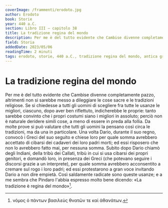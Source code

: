 ```yaml
---
coverImage: /frammenti/erodoto.jpg
author: Erodoto
book: Storie
year: 440 a.C.
section: Libro III — capitolo 38
title: La tradizione regina del mondo
description: Per me è del tutto evidente che Cambise divenne completamente pazzo, altrimenti non si sarebbe messo a dileggiare le cose sacre e le tradizioni religiose. 
field: Storia
addedDate: 2023/05/06
readingTime: 2 minuti
tags: erodoto, storie, 440 a.C., tradizione regina del mondo, antica grecia
---
```


# La tradizione regina del mondo

Per me è del tutto evidente che Cambise divenne completamente pazzo, altrimenti non si sarebbe messo a dileggiare le cose sacre e le tradizioni religiose. Se si chiedesse a tutti gli uomini di scegliere fra tutte le usanze le migliori, ciascuno, dopo aver ben riflettuto, indicherebbe le proprie: tanto sarebbe convinto che i propri costumi siano i migliori in assoluto; perciò non è naturale deridere simili cose, a meno di essere in preda alla follia. Da molte prove si può valutare che tutti gli uomini la pensano così circa le tradizioni, ma da una in particolare. Una volta Dario, durante il suo regno, convocò i Greci del suo seguito e chiese loro per quale somma avrebbero accettato di cibarsi dei cadaveri dei loro padri morti; ed essi risposero che non lo avrebbero fatto mai, per nessuna somma. Subito dopo Dario chiamò degli Indiani, della tribù dei Callati, tribù in cui si usa cibarsi dei propri genitori, e domandò loro, in presenza dei Greci (che potevano seguire i discorsi grazie a un interprete), per quale somma avrebbero acconsentito a cremare sul rogo i loro padri; ed essi protestarono a gran voce invitando Dario a non dire empietà. Così saldamente radicate sono queste usanze; e a me sembra che Pindaro l'abbia espresso molto bene dicendo: «La tradizione è regina del mondo»[^1]. 

[^1]: νόμος ὁ πάντων βασιλεὺς θνατῶν τε καὶ ἀθανάτων.
